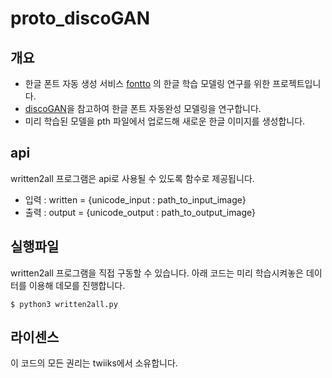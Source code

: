 proto_discoGAN
===========================

개요
---------------------------

- 한글 폰트 자동 생성 서비스 [fontto](http://fontto.creatorlink.net/) 의 한글 학습 모델링 연구를 위한 프로젝트입니다.
- [discoGAN](https://arxiv.org/abs/1703.05192)을 참고하여 한글 폰트 자동완성 모델링을 연구합니다.
- 미리 학습된 모델을 pth 파일에서 업로드해 새로운 한글 이미지를 생성합니다.

api
---------------------------

written2all 프로그램은 api로 사용될 수 있도록 함수로 제공됩니다.

- 입력 : written = {unicode_input : path_to_input_image}
- 출력 : output = {unicode_output : path_to_output_image}

실행파일
---------------------------
written2all 프로그램을 직접 구동할 수 있습니다.
아래 코드는 미리 학습시켜놓은 데이터를 이용해 데모를 진행합니다.

    $ python3 written2all.py

라이센스
----------------------------
이 코드의 모든 권리는 twiiks에서 소유합니다.
